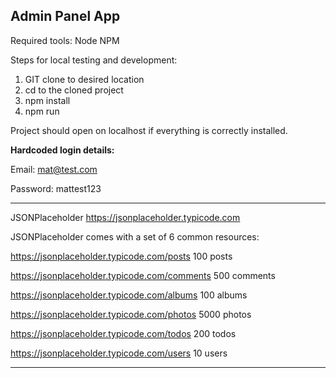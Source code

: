 ## Admin Panel App

Required tools:
Node
NPM

Steps for local testing and development:

1. GIT clone to desired location
2. cd to the cloned project
3. npm install
4. npm run

Project should open on localhost if everything is correctly installed.

**Hardcoded login details:**

Email: mat@test.com

Password: mattest123

---

JSONPlaceholder
https://jsonplaceholder.typicode.com

JSONPlaceholder comes with a set of 6 common resources:

https://jsonplaceholder.typicode.com/posts 100 posts

https://jsonplaceholder.typicode.com/comments 500 comments

https://jsonplaceholder.typicode.com/albums 100 albums

https://jsonplaceholder.typicode.com/photos 5000 photos

https://jsonplaceholder.typicode.com/todos 200 todos

https://jsonplaceholder.typicode.com/users 10 users

---
